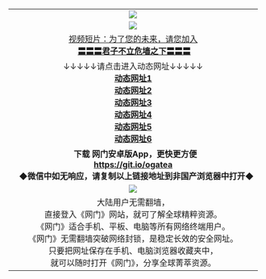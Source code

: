 <table>
  <tr>
    <td align=center><img src="https://github.com/gyhhx/image-upload/blob/master/gypic2-1.jpg" /></td>
  </tr>
    <tr>
  <td align=center><img src="https://github.com/gyhhx/image-upload/blob/master/%E5%BE%AE%E4%BF%A1%E8%AF%B4%E6%98%8E4.jpg" /></td>  
  </tr>
   <tr>
  <td align=center>
  <a href="https://s3-ap-southeast-2.amazonaws.com/ogatey/oGate.htm?c816846_2_1&from=gy">视频短片：为了您的未来，请您加入</a><br/>
  <a href="https://gyqxb.azureedge.net/ogST.aspx?from=gy"><b>〓〓〓君子不立危墙之下〓〓〓<br/></a>
      </td>
  </tr>
    <tr>
    <td align=center>↓↓↓↓↓请点击进入动态网址↓↓↓↓↓<br/>
       <b><a href="https://cdn.rawgit.com/ogate/up/master/oGates.htm?from=gy">动态网址1</a><br/>
      <b><a href="https://gypme.azureedge.net/oGate.htm?from=gy-2">动态网址2</a><br/>
      <b><a href="https://s3.eu-central-1.amazonaws.com/ogatef/oGate.htm?from=gy">动态网址3</a><br/>
      <b><a href="https://s3-ap-southeast-2.amazonaws.com/ogatey/oGate.htm?from=gy">动态网址4</a><br/>
      <b><a href="https://s3.ap-northeast-2.amazonaws.com/ogates/oGate.htm?from=gy">动态网址5</a><br/>
      <b><a href="https://s3.ap-south-1.amazonaws.com/ogatem/oGate.htm?from=gy">动态网址6</a><br/>
    </td>
  </tr>
  <tr>
    <td align=center><b>
      下载 网门安卓版App，更快更方便  <br/> 
      <a href="https://raw.githubusercontent.com/ogate/up/master/ogate.apk">https://git.io/ogatea</a><br/>
    <b/>◆微信中如无响应，请复制以上链接地址到非国产浏览器中打开◆<br/>
    </td>
  </tr>
  <tr>
    <td align=center><img src="https://cloud.githubusercontent.com/assets/11880933/15631437/70d0a74e-259d-11e6-946f-6237b4b657bd.jpg"/></td>
  </tr>
  <tr>
    <td align=center>
大陆用户无需翻墙，<br/>
直接登入《网门》网站，就可了解全球精粹资源。<br/>
《网门》适合手机、平板、电脑等所有网络终端用户。<br/>
《网门》无需翻墙突破网络封锁，是稳定长效的安全网址。<br/>
只要把网址保存在手机、电脑浏览器收藏夹中，<br/>
就可以随时打开《网门》，分享全球菁萃资源。<br/>
</td>
  </tr>
</table>    
